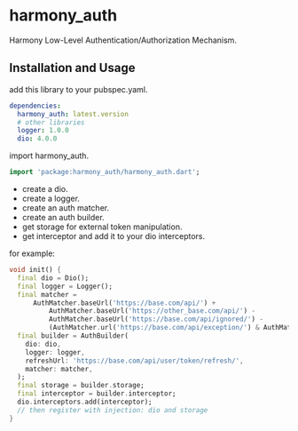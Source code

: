 # harmony_auth

Harmony Low-Level Authentication/Authorization Mechanism.

## Installation and Usage

add this library to your pubspec.yaml.

```yaml
dependencies:
  harmony_auth: latest.version
  # other libraries
  logger: 1.0.0
  dio: 4.0.0
```

import harmony_auth.

```dart
import 'package:harmony_auth/harmony_auth.dart';
```

- create a dio.
- create a logger.
- create an auth matcher.
- create an auth builder.
- get storage for external token manipulation.
- get interceptor and add it to your dio interceptors.

for example:

```dart
void init() {
  final dio = Dio();
  final logger = Logger();
  final matcher =
      AuthMatcher.baseUrl('https://base.com/api/') +
          AuthMatcher.baseUrl('https://other_base.com/api/') -
          AuthMatcher.baseUrl('https://base.com/api/ignored/') -
          (AuthMatcher.url('https://base.com/api/exception/') & AuthMatcher.method('GET'));
  final builder = AuthBuilder(
    dio: dio,
    logger: logger,
    refreshUrl: 'https://base.com/api/user/token/refresh/',
    matcher: matcher,
  );
  final storage = builder.storage;
  final interceptor = builder.interceptor;
  dio.interceptors.add(interceptor);
  // then register with injection: dio and storage
}
```
